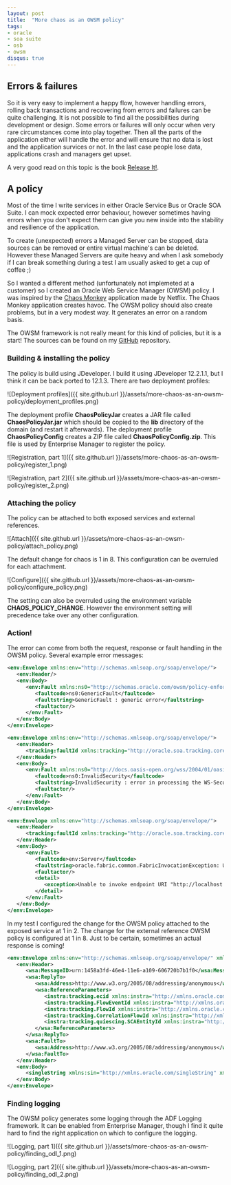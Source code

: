 ```yaml
---
layout: post
title:  "More chaos as an OWSM policy"
tags:
- oracle
- soa suite
- osb
- owsm
disqus: true
---
```

## Errors & failures

So it is very easy to implement a happy flow, however handling errors, rolling back transactions and recovering from errors and failures can be quite challenging. It is not possible to find all the possibilities during development or design. Some errors or failures will only occur when very rare circumstances come into play together. Then all the parts of the application either will handle the error and will ensure that no data is lost and the application survices or not. In the last case people lose data, applications crash and managers get upset.

A very good read on this topic is the book [Release It!](https://pragprog.com/book/mnee/release-it).

## A policy

Most of the time I write services in either Oracle Service Bus or Oracle SOA Suite. I can mock expected error behaviour, however sometimes having errors when you don't expect them can give you new inside into the stability and resilience of the application.

To create (unexpected) errors a Managed Server can be stopped, data sources can be removed or entire virtual machine's can be deleted. However these Managed Servers are quite heavy and when I ask somebody if I can break something during a test I am usually asked to get a cup of coffee ;)

So I wanted a different method (unfortunately not implemeted at a customer) so I created an Oracle Web Service Manager (OWSM) policy. I was inspired by the [Chaos Monkey](http://techblog.netflix.com/2012/07/chaos-monkey-released-into-wild.html) application made by Netflix. The Chaos Monkey application creates havoc. The OWSM policy should also create problems, but in a very modest way. It generates an error on a random basis.

The OWSM framework is not really meant for this kind of policies, but it is a start! The sources can be found on my [GitHub](https://github.com/ninckblokje/ChaosPolicy) repository.

### Building & installing the policy

The policy is build using JDeveloper. I build it using JDeveloper 12.2.1.1, but I think it can be back ported to 12.1.3. There are two deployment profiles:

![Deployment profiles]({{ site.github.url }}/assets/more-chaos-as-an-owsm-policy/deployment_profiles.png)

The deployment profile **ChaosPolicyJar** creates a JAR file called **ChaosPolicyJar.jar** which should be copied to the **lib** directory of the domain (and restart it afterwards). The deployment profile **ChaosPolicyConfig** creates a ZIP file called **ChaosPolicyConfig.zip**. This file is used by Enterprise Manager to register the policy.

![Registration, part 1]({{ site.github.url }}/assets/more-chaos-as-an-owsm-policy/register_1.png)

![Registration, part 2]({{ site.github.url }}/assets/more-chaos-as-an-owsm-policy/register_2.png)

### Attaching the policy

The policy can be attached to both exposed services and external references.

![Attach]({{ site.github.url }}/assets/more-chaos-as-an-owsm-policy/attach_policy.png)

The default change for chaos is 1 in 8. This configuration can be overruled for each attachment.

![Configure]({{ site.github.url }}/assets/more-chaos-as-an-owsm-policy/configure_policy.png)

The setting can also be overruled using the environment variable **CHAOS_POLICY_CHANGE**. However the environment setting will precedence take over any other configuration.

### Action!

The error can come from both the request, response or fault handling in the OWSM policy. Several example error messages:

~~~~~~~~xml
<env:Envelope xmlns:env="http://schemas.xmlsoap.org/soap/envelope/">
   <env:Header/>
   <env:Body>
      <env:Fault xmlns:ns0="http://schemas.oracle.com/owsm/policy-enforcement-2007-06">
         <faultcode>ns0:GenericFault</faultcode>
         <faultstring>GenericFault : generic error</faultstring>
         <faultactor/>
      </env:Fault>
   </env:Body>
</env:Envelope>
~~~~~~~~

~~~~~~~~xml
<env:Envelope xmlns:env="http://schemas.xmlsoap.org/soap/envelope/">
   <env:Header>
      <tracking:faultId xmlns:tracking="http://oracle.soa.tracking.core.TrackingProperty">20004</tracking:faultId>
   </env:Header>
   <env:Body>
      <env:Fault xmlns:ns0="http://docs.oasis-open.org/wss/2004/01/oasis-200401-wss-wssecurity-secext-1.0.xsd">
         <faultcode>ns0:InvalidSecurity</faultcode>
         <faultstring>InvalidSecurity : error in processing the WS-Security security header</faultstring>
         <faultactor/>
      </env:Fault>
   </env:Body>
</env:Envelope>
~~~~~~~~

~~~~~~~~xml
<env:Envelope xmlns:env="http://schemas.xmlsoap.org/soap/envelope/">
   <env:Header>
      <tracking:faultId xmlns:tracking="http://oracle.soa.tracking.core.TrackingProperty">20005</tracking:faultId>
   </env:Header>
   <env:Body>
      <env:Fault>
         <faultcode>env:Server</faultcode>
         <faultstring>oracle.fabric.common.FabricInvocationException: Unable to invoke endpoint URI "http://localhost:7101/soa-infra/services/default/EchoService!1.0*soa_997fd0ad-3705-4398-b013-12a7bbb2f092/EchoService" successfully due to: oracle.fabric.common.PolicyEnforcementException: 1719cae2-f632-49ea-934a-e874ee6c8c36</faultstring>
         <faultactor/>
         <detail>
            <exception>Unable to invoke endpoint URI "http://localhost:7101/soa-infra/services/default/EchoService!1.0*soa_997fd0ad-3705-4398-b013-12a7bbb2f092/EchoService" successfully due to: oracle.fabric.common.PolicyEnforcementException: 1719cae2-f632-49ea-934a-e874ee6c8c36</exception>
         </detail>
      </env:Fault>
   </env:Body>
</env:Envelope>
~~~~~~~~

In my test I configured the change for the OWSM policy attached to the exposed service at 1 in 2. The change for the external reference OWSM policy is configured at 1 in 8. Just to be certain, sometimes an actual response is coming!

~~~~~~~~xml
<env:Envelope xmlns:env="http://schemas.xmlsoap.org/soap/envelope/" xmlns:wsa="http://www.w3.org/2005/08/addressing">
   <env:Header>
      <wsa:MessageID>urn:1458a3fd-46e4-11e6-a109-606720b7b1f0</wsa:MessageID>
      <wsa:ReplyTo>
         <wsa:Address>http://www.w3.org/2005/08/addressing/anonymous</wsa:Address>
         <wsa:ReferenceParameters>
            <instra:tracking.ecid xmlns:instra="http://xmlns.oracle.com/sca/tracking/1.0">6ebb4c8b-2228-4c1c-a509-56f87aa45bcd-0000027f</instra:tracking.ecid>
            <instra:tracking.FlowEventId xmlns:instra="http://xmlns.oracle.com/sca/tracking/1.0">30391</instra:tracking.FlowEventId>
            <instra:tracking.FlowId xmlns:instra="http://xmlns.oracle.com/sca/tracking/1.0">30033</instra:tracking.FlowId>
            <instra:tracking.CorrelationFlowId xmlns:instra="http://xmlns.oracle.com/sca/tracking/1.0">0000LNMfc0pDg^WzLwyGOA1NWec400000Z</instra:tracking.CorrelationFlowId>
            <instra:tracking.quiescing.SCAEntityId xmlns:instra="http://xmlns.oracle.com/sca/tracking/1.0">10004</instra:tracking.quiescing.SCAEntityId>
         </wsa:ReferenceParameters>
      </wsa:ReplyTo>
      <wsa:FaultTo>
         <wsa:Address>http://www.w3.org/2005/08/addressing/anonymous</wsa:Address>
      </wsa:FaultTo>
   </env:Header>
   <env:Body>
      <singleString xmlns:sin="http://xmlns.oracle.com/singleString" xmlns="http://xmlns.oracle.com/singleString">test</singleString>
   </env:Body>
</env:Envelope>
~~~~~~~~

### Finding logging

The OWSM policy generates some logging through the ADF Logging framework. It can be enabled from Enterprise Manager, though I find it quite hard to find the right application on which to configure the logging.

![Logging, part 1]({{ site.github.url }}/assets/more-chaos-as-an-owsm-policy/finding_odl_1.png)

![Logging, part 2]({{ site.github.url }}/assets/more-chaos-as-an-owsm-policy/finding_odl_2.png)
